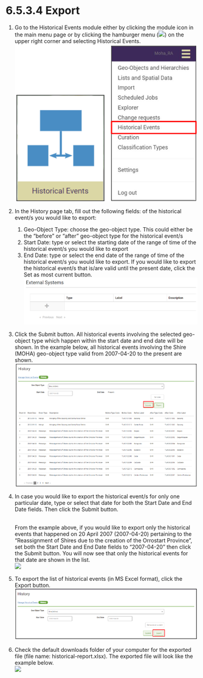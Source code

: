 # 6.5.3.4 Export

1. Go to the Historical Events module either by clicking the module icon in the main menu page or by clicking the hamburger menu (![](https://lh5.googleusercontent.com/H3tS5zDSURiDer5lhQIgP8OeRy9E5SqiQucIDYS1Gd93gd0LGj9afNdH7qsLV635Pj-mfaWI-hMaLxbqdAqfKDXcqXCtfM\_eMWSsJ\_tn9vYybTU1qlQ3LGLm0lt8I5r5\_qYVKkTvyPoRHfjoAEXE0d2Yr6xJ\_YhhGQTUTZ3ayn7eohKRkLuX\_Wbo)) on the upper right corner and selecting Historical Events.\
   ![](<../../../../../.gitbook/assets/image (1) (1) (1).png>)
2. In the History page tab, fill out the following fields: of the historical event/s you would like to export:&#x20;
   1. Geo-Object Type: choose the geo-object type. This could either be the “before” or “after” geo-object type for the historical event/s&#x20;
   2. Start Date: type or select the starting date of the range of time of the historical event/s you would like to export&#x20;
   3. End Date: type or select the end date of the range of time of the historical event/s you would like to export. If you would like to export the historical event/s that is/are valid until the present date, click the Set as most current button.\
      ![](<../../../../../.gitbook/assets/image (19).png>)
3. Click the Submit button. All historical events involving the selected geo-object type which happen within the start date and end date will be shown. In the example below, all historical events involving the Shire (MOHA) geo-object type valid from 2007-04-20 to the present are shown.\
   ![](<../../../../../.gitbook/assets/image (63).png>)
4.  In case you would like to export the historical event/s for only one particular date, type or select that date for both the Start Date and End Date fields. Then click the Submit button.

    \
    From the example above, if you would like to export only the historical events that happened on 20 April 2007 (2007-04-20) pertaining to the “Reassignment of Shires due to the creation of the Orrostart Province”, set both the Start Date and End Date fields to “2007-04-20” then click the Submit button. You will now see that only the historical events for that date are shown in the list.\
    ![](https://lh6.googleusercontent.com/JFULNrjXAnwp9rocLKvwEBfFG8acD5PVd\_SoYWEkaLYQLsWbp\_VtOIk8H13rdcQfmJfOmpJ7FMrAXf77Pif6VKAJvm321Juwrcs6qLeN2ALJ1KCVQV5ZOWYbYK\_zY4NiGmNL3bATUV4SmBxZZMYJvu8GwIhIxm-oI4QCFbaypJWp8IcKnP6Glpbr)
5. To export the list of historical events (in MS Excel format), click the Export button.\
   ![](<../../../../../.gitbook/assets/image (8).png>)
6. Check the default downloads folder of your computer for the exported file (file name: historical-report.xlsx). The exported file will look like the example below.\
   ![](https://lh5.googleusercontent.com/OhVXF6NuR8hQOXG84NY022CSNBSvw9tr3S-UczpersT47otrUNiUCxm\_EqsUgPWm6XfqhXccullDsT2UPhZDpP3bP2P8jCOr4GQkBFUFGafTD6jVhtxvmVdUKEoSaB3M26PaOoTY1sySZvOs2CyvrGw8IzVWFkz0CN7UpC\_CHFRM8Rx7IQfp8fCk)

